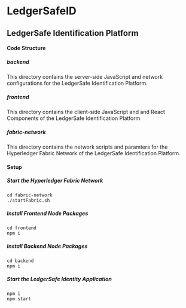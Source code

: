 # LedgerSafeID

## LedgerSafe Identification Platform 

#### Code Structure 

##### backend
This directory contains the server-side JavaScript and network configurations for the LedgerSafe Identification Platform. 

##### frontend
This directory contains the client-side JavaScript and and React Components of the LedgerSafe Identification Platform 

##### fabric-network
This directory contains the network scripts and paramters for the Hyperledger Fabric Network of the LedgerSafe Identification Platform. 
#### Setup

##### Start the Hyperledger Fabric Network
```
cd fabric-network
./startFabric.sh
```

##### Install Frontend Node Packages
``` 
cd frontend 
npm i 
```

##### Install Backend Node Packages
```
cd backend
npm i
```

##### Start the LedgerSafe Identity Application
```
npm i
npm start
```